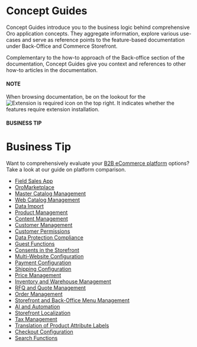 <!-- meta: description = Key conceptual use cases and how-to guides -->

# Concept Guides

Concept Guides introduce you to the business logic behind comprehensive Oro application concepts. They aggregate information, explore various use-cases and serve as reference points to the feature-based documentation under Back-Office and Commerce Storefront.

Complementary to the how-to approach of the Back-office section of the documentation, Concept Guides give you context and references to other how-to articles in the documentation.

#### NOTE
When browsing documentation, be on the lookout for the ![Extension is required](user/img/doctypes/extension-icon-logo.png) icon on the top right. It indicates whether the features require extension installation.

#### BUSINESS TIP
# Business Tip

Want to comprehensively evaluate your <a href="https://oroinc.com/b2b-ecommerce/b2b-ecommerce-comparison" target="_blank">B2B eCommerce platform</a> options? Take a look at our guide on platform comparison.

<ul class="tag-cloud">

  <li><a class="tag-very-important" href="field-sales-app/">Field Sales App</a></li>
  <li><a class="tag-important" href="business-models/marketplace/">OroMarketplace</a></li>
  <li><a class="" href="catalog-promotions/master-catalog/">Master Catalog Management</a></li>
  <li><a class="tag-very-important" href="content-management/web-catalog/">Web Catalog Management</a></li>
  <li><a class="" href="administration/data-import/">Data Import</a></li>
  <li><a class="tag-important" href="catalog-promotions/product-management/">Product Management</a></li>
  <li><a class="tag-important" href="content-management/">Content Management</a></li>
  <li><a class="tag-very-important" href="customers-sales/customers/">Customer Management</a></li>
  <li><a class="tag-very-important" href="administration/customer-permissions/">Customer Permissions</a></li>
  <li><a class="" href="administration/consents/">Data Protection Compliance</a></li>
  <li><a class="tag-very-important" href="administration/guests/">Guest Functions</a></li>
  <li><a class="" href="administration/consents/add-consent/">Consents in the Storefront</a></li>
  <li><a class="tag-very-important" href="business-models/websites/">Multi-Website Configuration</a></li>
  <li><a class="tag-important" href="administration/payment-configuration/">Payment Configuration</a></li>
  <li><a class="" href="administration/shipping-configuration/">Shipping Configuration</a></li>
  <li><a class="tag-very-important" href="catalog-promotions/pricing/">Price Management</a></li>
  <li><a class="" href="catalog-promotions/inventory/">Inventory and Warehouse Management</a></li>
  <li><a class="tag-important" href="customers-sales/rfq-quotes/">RFQ and Quote Management</a></li>
  <li><a class="tag-very-important" href="customers-sales/orders/">Order Management</a></li>
  <li><a class="" href="administration/menus/">Storefront and Back-Office Menu Management</a></li>
  <li><a class="tag-very-important" href="ai/">AI and Automation</a></li>
  <li><a class="tag-important" href="administration/localization/">Storefront Localization</a></li>
  <li><a class="tag-very-important" href="administration/taxes/">Tax Management</a></li>
  <li><a class="" href="administration/localization/label-translation/">Translation of Product Attribute Labels</a></li>
  <li><a class="" href="administration/checkout/">Checkout Configuration</a></li>
  <li><a class="" href="catalog-promotions/search/">Search Functions</a></li>
</ul>
<!-- fa-bars = fa-navicon -->
<!-- Ic Tiles is used as Set As Default in saved views, and as tiles in display layout options -->
<!-- IcPencil refers to Rename in Commerce and Inline Editing in CRM -->
<!-- Check mark in the square. -->
<!-- SortDesc is also used as drop-down arrow -->
<!-- A -->
<!-- B -->
<!-- C -->
<!-- D -->
<!-- E -->
<!-- F -->
<!-- G -->
<!-- H -->
<!-- I -->
<!-- L -->
<!-- M -->
<!-- P -->
<!-- R -->
<!-- S -->
<!-- T -->
<!-- U -->
<!-- Z -->
